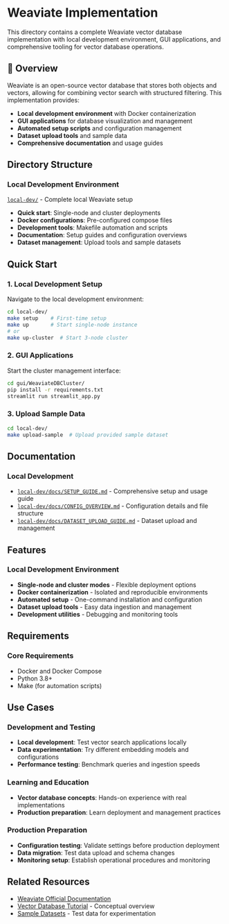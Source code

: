 # Weaviate Implementation

This directory contains a complete Weaviate vector database implementation with local development environment, GUI applications, and comprehensive tooling for vector database operations.

## 🎯 Overview

Weaviate is an open-source vector database that stores both objects and vectors, allowing for combining vector search with structured filtering. This implementation provides:

- **Local development environment** with Docker containerization
- **GUI applications** for database visualization and management
- **Automated setup scripts** and configuration management
- **Dataset upload tools** and sample data
- **Comprehensive documentation** and usage guides

## Directory Structure

### Local Development Environment
[`local-dev/`](./local-dev/) - Complete local Weaviate setup
- **Quick start**: Single-node and cluster deployments
- **Docker configurations**: Pre-configured compose files
- **Development tools**: Makefile automation and scripts
- **Documentation**: Setup guides and configuration overviews
- **Dataset management**: Upload tools and sample datasets

## Quick Start

### 1. Local Development Setup
Navigate to the local development environment:
```bash
cd local-dev/
make setup    # First-time setup
make up       # Start single-node instance
# or
make up-cluster  # Start 3-node cluster
```

### 2. GUI Applications
Start the cluster management interface:
```bash
cd gui/WeaviateDBCluster/
pip install -r requirements.txt
streamlit run streamlit_app.py
```

### 3. Upload Sample Data
```bash
cd local-dev/
make upload-sample  # Upload provided sample dataset
```

## Documentation

### Local Development
- [`local-dev/docs/SETUP_GUIDE.md`](./local-dev/docs/SETUP_GUIDE.md) - Comprehensive setup and usage guide
- [`local-dev/docs/CONFIG_OVERVIEW.md`](./local-dev/docs/CONFIG_OVERVIEW.md) - Configuration details and file structure
- [`local-dev/docs/DATASET_UPLOAD_GUIDE.md`](./local-dev/docs/DATASET_UPLOAD_GUIDE.md) - Dataset upload and management

## Features

### Local Development Environment
- **Single-node and cluster modes** - Flexible deployment options
- **Docker containerization** - Isolated and reproducible environments
- **Automated setup** - One-command installation and configuration
- **Dataset upload tools** - Easy data ingestion and management
- **Development utilities** - Debugging and monitoring tools

## Requirements

### Core Requirements
- Docker and Docker Compose
- Python 3.8+
- Make (for automation scripts)

## Use Cases

### Development and Testing
- **Local development**: Test vector search applications locally
- **Data experimentation**: Try different embedding models and configurations
- **Performance testing**: Benchmark queries and ingestion speeds

### Learning and Education
- **Vector database concepts**: Hands-on experience with real implementations
- **Production preparation**: Learn deployment and management practices

### Production Preparation
- **Configuration testing**: Validate settings before production deployment
- **Data migration**: Test data upload and schema changes
- **Monitoring setup**: Establish operational procedures and monitoring

## Related Resources

- [Weaviate Official Documentation](https://weaviate.io/docs)
- [Vector Database Tutorial](../notebooks/Vector-Database.ipynb) - Conceptual overview
- [Sample Datasets](../datasets/) - Test data for experimentation
